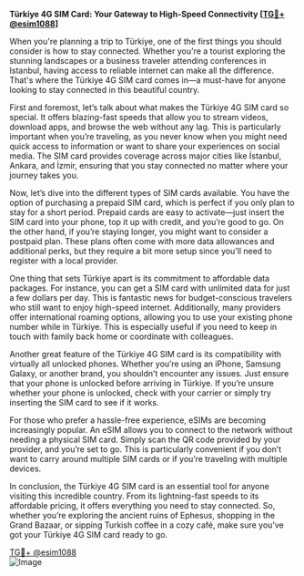 **Türkiye 4G SIM Card: Your Gateway to High-Speed Connectivity [[TG💪+ @esim1088](https://t.me/s/esim1088)]**

When you're planning a trip to Türkiye, one of the first things you should consider is how to stay connected. Whether you're a tourist exploring the stunning landscapes or a business traveler attending conferences in Istanbul, having access to reliable internet can make all the difference. That's where the Türkiye 4G SIM card comes in—a must-have for anyone looking to stay connected in this beautiful country.

First and foremost, let’s talk about what makes the Türkiye 4G SIM card so special. It offers blazing-fast speeds that allow you to stream videos, download apps, and browse the web without any lag. This is particularly important when you’re traveling, as you never know when you might need quick access to information or want to share your experiences on social media. The SIM card provides coverage across major cities like İstanbul, Ankara, and İzmir, ensuring that you stay connected no matter where your journey takes you.

Now, let’s dive into the different types of SIM cards available. You have the option of purchasing a prepaid SIM card, which is perfect if you only plan to stay for a short period. Prepaid cards are easy to activate—just insert the SIM card into your phone, top it up with credit, and you’re good to go. On the other hand, if you’re staying longer, you might want to consider a postpaid plan. These plans often come with more data allowances and additional perks, but they require a bit more setup since you’ll need to register with a local provider.

One thing that sets Türkiye apart is its commitment to affordable data packages. For instance, you can get a SIM card with unlimited data for just a few dollars per day. This is fantastic news for budget-conscious travelers who still want to enjoy high-speed internet. Additionally, many providers offer international roaming options, allowing you to use your existing phone number while in Türkiye. This is especially useful if you need to keep in touch with family back home or coordinate with colleagues.

Another great feature of the Türkiye 4G SIM card is its compatibility with virtually all unlocked phones. Whether you’re using an iPhone, Samsung Galaxy, or another brand, you shouldn’t encounter any issues. Just ensure that your phone is unlocked before arriving in Türkiye. If you’re unsure whether your phone is unlocked, check with your carrier or simply try inserting the SIM card to see if it works.

For those who prefer a hassle-free experience, eSIMs are becoming increasingly popular. An eSIM allows you to connect to the network without needing a physical SIM card. Simply scan the QR code provided by your provider, and you’re set to go. This is particularly convenient if you don’t want to carry around multiple SIM cards or if you’re traveling with multiple devices.

In conclusion, the Türkiye 4G SIM card is an essential tool for anyone visiting this incredible country. From its lightning-fast speeds to its affordable pricing, it offers everything you need to stay connected. So, whether you’re exploring the ancient ruins of Ephesus, shopping in the Grand Bazaar, or sipping Turkish coffee in a cozy café, make sure you’ve got your Türkiye 4G SIM card ready to go. 

[TG💪+ @esim1088](https://t.me/s/esim1088)  
![Image](https://i.postimg.cc/Y0z9fWf4/image.png)